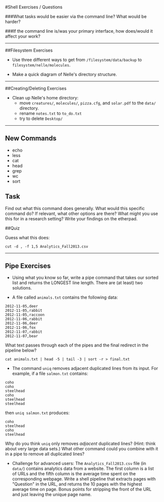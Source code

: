 #Shell Exercises / Questions

###What tasks would be easier via the command line?  What would be harder?  

###If the command line is/was your primary interface, how does/would it affect your work?  


----------------

##Filesystem Exercises

* Use three different ways to get from `/filesystem/data/backup` to `filesystem/nelle/molecules`.  

* Make a quick diagram of Nelle's directory structure.


-------------


##Creating/Deleting Exercises

* Clean up Nelle's home directory: 
	* move `creatures/`, `molecules/`, `pizza.cfg`, and `solar.pdf` to the `data/` directory.  
	* rename `notes.txt` to `to_do.txt`
	* try to delete `Desktop/`


------------

## New Commands

* echo
* less
* cat
* head
* grep
* wc
* sort

## Task

Find out what this command does generally.  What would this specific command do?  If relevant, what other options are there?  What might you use this for in a research setting?  Write your findings on the etherpad.  

##Quiz

Guess what this does: 

~~~
cut -d , -f 1,5 Analytics_Fall2013.csv
~~~

------------

## Pipe Exercises

* Using what you know so far, write a pipe command that takes our sorted list and returns the LONGEST line length.  There are (at least) two solutions.  

* A file called `animals.txt` contains the following data:

~~~
2012-11-05,deer
2012-11-05,rabbit
2012-11-05,raccoon
2012-11-06,rabbit
2012-11-06,deer
2012-11-06,fox
2012-11-07,rabbit
2012-11-07,bear
~~~

What text passes through each of the pipes and the final redirect in the pipeline below?

~~~
cat animals.txt | head -5 | tail -3 | sort -r > final.txt
~~~

* The command `uniq` removes adjacent duplicated lines from its input.
For example, if a file `salmon.txt` contains:

~~~
coho
coho
steelhead
coho
steelhead
steelhead
~~~

then `uniq salmon.txt` produces:

~~~
coho
steelhead
coho
steelhead
~~~

Why do you think `uniq` only removes *adjacent* duplicated lines?
(Hint: think about very large data sets.) What other command could
you combine with it in a pipe to remove all duplicated lines?

* Challenge for advanced users: The `Analytics_Fall2013.csv` file (in `data/`) contains analytics data from a website.  The first column is a list of URLs and the fifth column is the average time spent on the corresponding webpage.  Write a shell pipeline that extracts pages with "Question" in the URL, and returns the 10 pages with the highest average time on page.  Bonus points for stripping the front of the URL and just leaving the unique page name.  

